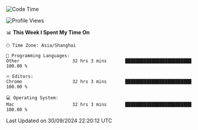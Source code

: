 <!--START_SECTION:waka-->
![Code Time](http://img.shields.io/badge/Code%20Time-2%2C824%20hrs-blue)

![Profile Views](http://img.shields.io/badge/Profile%20Views-0-blue)

📊 **This Week I Spent My Time On** 

```text
🕑︎ Time Zone: Asia/Shanghai

💬 Programming Languages: 
Other                    32 hrs 3 mins       █████████████████████████   100.00 % 

🔥 Editors: 
Chrome                   32 hrs 3 mins       █████████████████████████   100.00 % 

💻 Operating System: 
Mac                      32 hrs 3 mins       █████████████████████████   100.00 % 
```


 Last Updated on 30/09/2024 22:20:12 UTC
<!--END_SECTION:waka-->